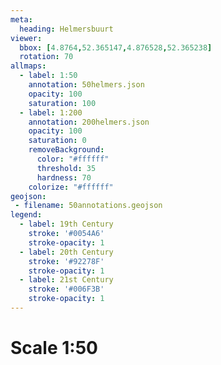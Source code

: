 ```yaml
---
meta:
  heading: Helmersbuurt
viewer:
  bbox: [4.8764,52.365147,4.876528,52.365238]
  rotation: 70
allmaps:
  - label: 1:50
    annotation: 50helmers.json
    opacity: 100
    saturation: 100
  - label: 1:200
    annotation: 200helmers.json
    opacity: 100
    saturation: 0
    removeBackground:
      color: "#ffffff"
      threshold: 35
      hardness: 70
    colorize: "#ffffff"
geojson:
 - filename: 50annotations.geojson
legend:
  - label: 19th Century
    stroke: '#0054A6'
    stroke-opacity: 1
  - label: 20th Century
    stroke: '#92278F'
    stroke-opacity: 1
  - label: 21st Century
    stroke: '#006F3B'
    stroke-opacity: 1
---
```

# Scale 1:50
